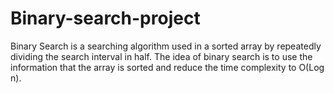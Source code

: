 # Binary-search-project
Binary Search is a searching algorithm used in a sorted array by repeatedly dividing the search interval in half.
The idea of binary search is to use the information that the array is sorted and reduce the time complexity to O(Log n). 
